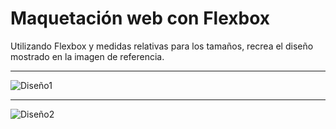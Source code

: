 # Maquetación web con Flexbox

Utilizando Flexbox y medidas relativas para los tamaños, recrea el diseño mostrado en la imagen de referencia.

---

![Diseño1](../recursos/img/Diseño1.png)

---

![Diseño2](../recursos/img/Diseño2.png)
